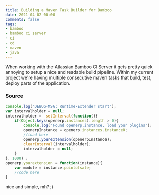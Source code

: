 ```yaml
---
title: Building a Maven Task Builder for Bamboo
date: 2021-04-02 00:00
comments: false
tags:
- bamboo
- bamboo ci server
- ci
- cd
- maven
- java
---
```


When working with the Atlassian Bamboo CI Server it gets pretty quick annoying to setup a nice and readable build pipeline. Within my current project we're having multiple consecutive maven tasks that build, test, deploy parts of the application. 

### Source

```javascript
console.log("DEBUG-MSG: Runtime-Extender start");
var intervalholder = null;
intervalholder =  setInterval(function(){
    if(Object.keys(openerp.instances).length > 0){
        console.log("Found openerp.instance, load your plugins");
        openerpInstance = openerp.instances.instance0;
        //load here
        openerp.yourextension(openerpInstance);
        clearInterval(intervalholder);
        intervalholder = null;
    }
}, 1000) ;
openerp.yourextension = function(instance){
    var module = instance.pointofsale;
    //code here
}
```

nice and simple, mh? ;)
